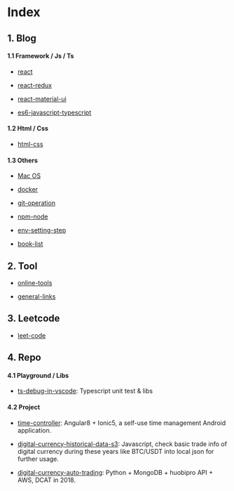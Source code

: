 # Index

## 1. Blog

#### 1.1 Framework / Js / Ts

- [react](https://github.com/ibarapascal/access-catalog/blob/master/blog/react.md)

- [react-redux](https://github.com/ibarapascal/access-catalog/blob/master/blog/react-redux.md)

- [react-material-ui](https://github.com/ibarapascal/access-catalog/blob/master/blog/react-material-ui.md)

- [es6-javascript-typescript](https://github.com/ibarapascal/access-catalog/blob/master/blog/es6-javascript-typescript.md)

#### 1.2 Html / Css

- [html-css](https://github.com/ibarapascal/access-catalog/blob/master/blog/html-css.md)

#### 1.3 Others

- [Mac OS](https://github.com/ibarapascal/access-catalog/blob/master/blog/mac-os.md)

- [docker](https://github.com/ibarapascal/access-catalog/blob/master/blog/docker.md)

- [git-operation](https://github.com/ibarapascal/access-catalog/blob/master/blog/git-operation.md)

- [npm-node](https://github.com/ibarapascal/access-catalog/blob/master/blog/npm-node.md)

- [env-setting-step](https://github.com/ibarapascal/access-catalog/blob/master/blog/env-setting-step.md)

- [book-list](https://github.com/ibarapascal/access-catalog/blob/master/blog/book-list.md)


## 2. Tool

- [online-tools](https://github.com/ibarapascal/access-catalog/blob/master/tool/online-tools.md)

- [general-links](https://github.com/ibarapascal/access-catalog/blob/master/tool/general-links.md)


## 3. Leetcode

- [leet-code](https://github.com/ibarapascal/access-catalog/blob/master/leetcode/leet-code.md)


## 4. Repo

#### 4.1 Playground / Libs

- [ts-debug-in-vscode](https://github.com/ibarapascal/ts-debug-in-vscode): Typescript unit test & libs


#### 4.2 Project

- [time-controller](https://github.com/ibarapascal/time-controller): Angular8 + Ionic5, a self-use time management Android application.

- [digital-currency-historical-data-s3](https://github.com/ibarapascal/digital-currency-historical-data-s3): Javascript, check basic trade info of digital currency during these years like BTC/USDT into local json for further usage.

- [digital-currency-auto-trading](https://github.com/ibarapascal/digital-currency-auto-trading): Python + MongoDB + huobipro API + AWS, DCAT in 2018.




